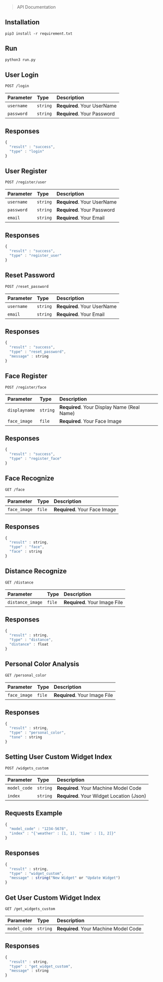 > API Documentation

## Installation
```
pip3 install -r requirement.txt
```

## Run
```python
python3 run.py
```

## User Login

```http
POST /login
```

| Parameter | Type | Description |
| :--- | :--- | :--- |
| `username` | `string` | **Required**. Your UserName |
| `password` | `string` | **Required**. Your Password |

## Responses
```javascript
{
  "result" : "success",
  "type" : "login"
}
```

## User Register

```http
POST /register/user
```

| Parameter | Type | Description |
| :--- | :--- | :--- |
| `username` | `string` | **Required**. Your UserName |
| `password` | `string` | **Required**. Your Password |
| `email` | `string` | **Required**. Your Email |

## Responses

```javascript
{
  "result" : "success",
  "type" : "register_user"
}
```

## Reset Password

```http
POST /reset_password
```

| Parameter | Type | Description |
| :--- | :--- | :--- |
| `username` | `string` | **Required**. Your UserName |
| `email` | `string` | **Required**. Your Email |

## Responses
```javascript
{
  "result" : "success",
  "type" : "reset_password",
  "message" : string
}
```

## Face Register

```http
POST /register/face
```

| Parameter | Type | Description |
| :--- | :--- | :--- |
| `displayname` | `string` | **Required**. Your Display Name (Real Name) |
| `face_image` | `file` | **Required**. Your Face Image |

## Responses
```javascript
{
  "result" : "success",
  "type" : "register_face"
}
```
## Face Recognize

```http
GET /face
```

| Parameter | Type | Description |
| :--- | :--- | :--- |
| `face_image` | `file` | **Required**. Your Face Image |

## Responses
```javascript
{
  "result" : string,
  "type" : "face",
  "face" : string
}
```

## Distance Recognize

```http
GET /distance
```

| Parameter | Type | Description |
| :--- | :--- | :--- |
| `distance_image` | `file` | **Required**. Your Image File |

## Responses
```javascript
{
  "result" : string,
  "type" : "distance",
  "distance" : float
}
```

## Personal Color Analysis

```http
GET /personal_color
```

| Parameter | Type | Description |
| :--- | :--- | :--- |
| `face_image` | `file` | **Required**. Your Image File |

## Responses
```javascript
{
  "result" : string,
  "type" : "personal_color",
  "tone" : string
}
```

## Setting User Custom Widget Index

```http
POST /widgets_custom
```

| Parameter | Type | Description |
| :--- | :--- | :--- |
| `model_code` | `string` | **Required**. Your Machine Model Code |
| `index` | `string` | **Required**. Your Widget Location (Json) |

## Requests Example
```javascript
{
  "model_code" : "1234-5678",
  "index" : "{'weather' : [1, 1], 'time' : [1, 2]}"
}
```
## Responses
```javascript
{
  "result" : string,
  "type" : "widget_custom",
  "message" : string("New Widget" or "Update Widget")
}
```

## Get User Custom Widget Index
```http
GET /get_widgets_custom
```
| Parameter | Type | Description |
| :--- | :--- | :--- |
| `model_code` | `string` | **Required**. Your Machine Model Code |

## Responses
```javascript
{
  "result" : string,
  "type" : "get_widget_custom",
  "message" : string
}
```
